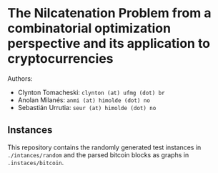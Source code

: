 # The Nilcatenation Problem from a combinatorial optimization perspective and its application to cryptocurrencies

Authors:

* Clynton Tomacheski: `clynton (at) ufmg (dot) br`
* Anolan Milanés: `anmi (at) himolde (dot) no`
* Sebastián Urrutia: `seur (at) himolde (dot) no`

## Instances

This repository contains the randomly generated test instances in `./intances/random` and the parsed bitcoin blocks as graphs in `.instaces/bitcoin`.  
